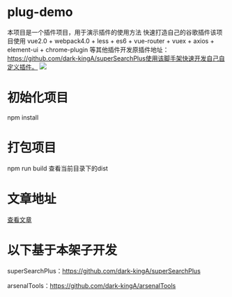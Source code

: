 # plug-demo
本项目是一个插件项目，用于演示插件的使用方法 快速打造自己的谷歌插件该项目使用 vue2.0 + webpack4.0 + less + es6 + vue-router + vuex + axios + element-ui + chrome-plugin 等其他插件开发原插件地址：https://github.com/dark-kingA/superSearchPlus使用该脚手架快速开发自己自定义插件。
<img src="https://mmbiz.qpic.cn/mmbiz_png/ZSTfz8I9cvicl2XPbiboVibcgGyStPsU9f7HRLJ6meibjuUXDMLZYTcX5lWIBQicoKsqB4ibmAmRTTLUXrUw4zbzrABQ/640?wx_fmt=png&wxfrom=5&wx_lazy=1&wx_co=1">

# 初始化项目
npm install

# 打包项目
npm run build
查看当前目录下的dist

# 文章地址
<a href="https://mp.weixin.qq.com/s?__biz=MzU2OTkwNzIxOA==&mid=2247484226&idx=3&sn=ba9bf59fc7f6ac7d6758f70734af24f7&chksm=fcf6c23fcb814b297ddb74379d69dd643268ce789610a5c5ba3aca3e2e92c5d46cf17b189f66&scene=126&sessionid=1697643967&subscene=227&clicktime=1697643973&enterid=1697643973#rd">查看文章</a>

# 以下基于本架子开发
superSearchPlus：https://github.com/dark-kingA/superSearchPlus

arsenalTools：https://github.com/dark-kingA/arsenalTools

